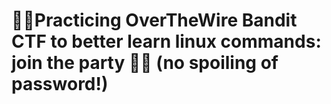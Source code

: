 # 🏴‍☠️Practicing OverTheWire Bandit CTF to better learn linux commands: join the party 🤩🥳 (no spoiling of password!)
